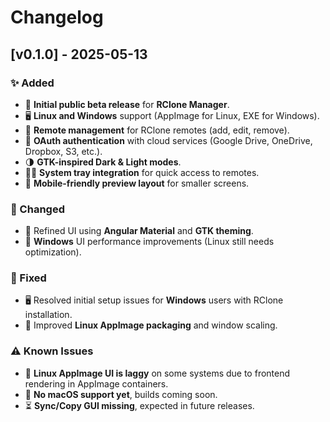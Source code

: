 # Changelog

## \[v0.1.0] - 2025-05-13

### ✨ Added

* 🚀 **Initial public beta release** for **RClone Manager**.
* 🖥️ **Linux and Windows** support (AppImage for Linux, EXE for Windows).
* 🔧 **Remote management** for RClone remotes (add, edit, remove).
* 🔐 **OAuth authentication** with cloud services (Google Drive, OneDrive, Dropbox, S3, etc.).
* 🌗 **GTK-inspired Dark & Light modes**.
* 🧑‍💻 **System tray integration** for quick access to remotes.
* 📱 **Mobile-friendly preview layout** for smaller screens.

### 🔄 Changed

* 🎨 Refined UI using **Angular Material** and **GTK theming**.
* 🚀 **Windows** UI performance improvements (Linux still needs optimization).

### 🐛 Fixed

* 🖥️ Resolved initial setup issues for **Windows** users with RClone installation.
* 🐧 Improved **Linux AppImage packaging** and window scaling.

### ⚠️ Known Issues

* 🐌 **Linux AppImage UI is laggy** on some systems due to frontend rendering in AppImage containers.
* 🚫 **No macOS support yet**, builds coming soon.
* ⏳ **Sync/Copy GUI missing**, expected in future releases.
